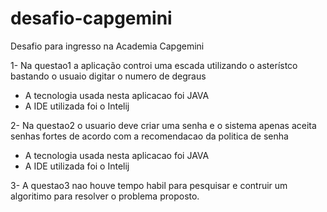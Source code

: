 # desafio-capgemini

Desafio para ingresso na Academia Capgemini 

1-  Na questao1 a aplicação controi uma escada utilizando o asterístco
bastando o usuaio digitar o numero de degraus

- A tecnologia usada nesta aplicacao foi JAVA
- A IDE utilizada foi o Intelij

2- Na questao2 o usuario deve criar uma senha e o sistema apenas aceita
senhas fortes de acordo com a recomendacao da politica de senha

- A tecnologia usada nesta aplicacao foi JAVA
- A IDE utilizada foi o Intelij

3- A questao3 nao houve tempo habil para pesquisar e contruir um
algoritimo para resolver o problema proposto.
